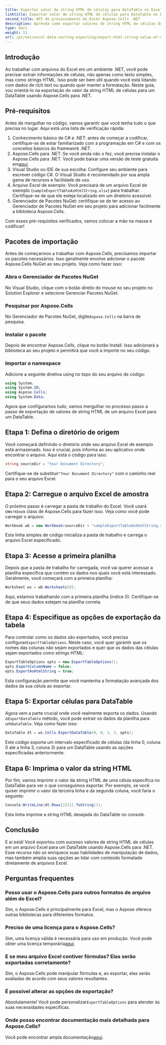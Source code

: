 ```yaml
---
title: Exportar valor de string HTML de células para DataTable no Excel
linktitle: Exportar valor de string HTML de células para DataTable no Excel
second_title: API de processamento do Excel Aspose.Cells .NET
description: Aprenda como exportar valores de string HTML de células do Excel para um DataTable usando o Aspose.Cells para .NET em um tutorial simples passo a passo.
type: docs
weight: 11
url: /pt/net/excel-data-sorting-exporting/export-html-string-value-of-cells-to-datatable-in-excel/
---
```

## Introdução

Ao trabalhar com arquivos do Excel em um ambiente .NET, você pode precisar extrair informações de células, não apenas como texto simples, mas como strings HTML. Isso pode ser bem útil quando você está lidando com dados de rich text ou quando quer manter a formatação. Neste guia, vou orientá-lo na exportação do valor da string HTML de células para um DataTable usando Aspose.Cells para .NET. 

## Pré-requisitos

Antes de mergulhar no código, vamos garantir que você tenha tudo o que precisa no lugar. Aqui está uma lista de verificação rápida:

1. Conhecimento básico de C# e .NET: antes de começar a codificar, certifique-se de estar familiarizado com a programação em C# e com os conceitos básicos do framework .NET.
2.  Aspose.Cells para .NET: Se você ainda não o fez, você precisa instalar o Aspose.Cells para .NET. Você pode baixar uma versão de teste gratuita em[aqui](https://releases.aspose.com/).
3. Visual Studio ou IDE de sua escolha: Configure seu ambiente para escrever código C#. O Visual Studio é recomendado por sua ampla gama de recursos e facilidade de uso.
4. Arquivo Excel de exemplo: Você precisará de um arquivo Excel de exemplo (`sampleExportTableAsHtmlString.xlsx`) para trabalhar. Certifique-se de que ele esteja localizado em um diretório acessível.
5. Gerenciador de Pacotes NuGet: certifique-se de ter acesso ao Gerenciador de Pacotes NuGet em seu projeto para adicionar facilmente a biblioteca Aspose.Cells.

Com esses pré-requisitos verificados, vamos colocar a mão na massa e codificar!

## Pacotes de importação

Antes de começarmos a trabalhar com Aspose.Cells, precisamos importar os pacotes necessários. Isso geralmente envolve adicionar o pacote Aspose.Cells NuGet ao seu projeto. Veja como fazer isso:

### Abra o Gerenciador de Pacotes NuGet

No Visual Studio, clique com o botão direito do mouse no seu projeto no Solution Explorer e selecione Gerenciar Pacotes NuGet.

### Pesquisar por Aspose.Cells

 No Gerenciador de Pacotes NuGet, digite`Aspose.Cells` na barra de pesquisa.

### Instalar o pacote

Depois de encontrar Aspose.Cells, clique no botão Install. Isso adicionará a biblioteca ao seu projeto e permitirá que você a importe no seu código.

### Importar o namespace

Adicione a seguinte diretiva using no topo do seu arquivo de código:

```csharp
using System;
using System.IO;
using Aspose.Cells;
using System.Data;
```

Agora que configuramos tudo, vamos mergulhar no processo passo a passo de exportação de valores de string HTML de um arquivo Excel para um DataTable. 

## Etapa 1: Defina o diretório de origem

Você começará definindo o diretório onde seu arquivo Excel de exemplo está armazenado. Isso é crucial, pois informa ao seu aplicativo onde encontrar o arquivo. Aqui está o código para isso:

```csharp
string sourceDir = "Your Document Directory";
```

 Certifique-se de substituir`"Your Document Directory"` com o caminho real para o seu arquivo Excel.

## Etapa 2: Carregue o arquivo Excel de amostra

 O próximo passo é carregar a pasta de trabalho do Excel. Você usará o`Workbook` class de Aspose.Cells para fazer isso. Veja como você pode carregar o arquivo:

```csharp
Workbook wb = new Workbook(sourceDir + "sampleExportTableAsHtmlString.xlsx");
```

Esta linha simples de código inicializa a pasta de trabalho e carrega o arquivo Excel especificado.

## Etapa 3: Acesse a primeira planilha

Depois que a pasta de trabalho for carregada, você vai querer acessar a planilha específica que contém os dados nos quais você está interessado. Geralmente, você começará com a primeira planilha:

```csharp
Worksheet ws = wb.Worksheets[0];
```

Aqui, estamos trabalhando com a primeira planilha (índice 0). Certifique-se de que seus dados estejam na planilha correta.

## Etapa 4: Especifique as opções de exportação da tabela

Para controlar como os dados são exportados, você precisa configurar`ExportTableOptions`. Neste caso, você quer garantir que os nomes das colunas não sejam exportados e quer que os dados das células sejam exportados como strings HTML:

```csharp
ExportTableOptions opts = new ExportTableOptions();
opts.ExportColumnName = false;
opts.ExportAsHtmlString = true;
```

Esta configuração permite que você mantenha a formatação avançada dos dados da sua célula ao exportar.

## Etapa 5: Exportar células para DataTable

 Agora vem a parte crucial onde você realmente exporta os dados. Usando o`ExportDataTable` método, você pode extrair os dados da planilha para um`DataTable`. Veja como fazer isso:

```csharp
DataTable dt = ws.Cells.ExportDataTable(0, 0, 3, 3, opts);
```

Este código exporta um intervalo especificado de células (da linha 0, coluna 0 até a linha 3, coluna 3) para um DataTable usando as opções especificadas anteriormente.

## Etapa 6: Imprima o valor da string HTML

Por fim, vamos imprimir o valor da string HTML de uma célula específica no DataTable para ver o que conseguimos exportar. Por exemplo, se você quiser imprimir o valor da terceira linha e da segunda coluna, você faria o seguinte:

```csharp
Console.WriteLine(dt.Rows[2][1].ToString());
```

Esta linha imprime a string HTML desejada do DataTable no console. 

## Conclusão 

E aí está! Você exportou com sucesso valores de string HTML de células em um arquivo Excel para um DataTable usando Aspose.Cells para .NET. Esse recurso não só enriquece suas habilidades de manipulação de dados, mas também amplia suas opções ao lidar com conteúdo formatado diretamente de arquivos Excel. 

## Perguntas frequentes

### Posso usar o Aspose.Cells para outros formatos de arquivo além do Excel?  
Sim, o Aspose.Cells é principalmente para Excel, mas o Aspose oferece outras bibliotecas para diferentes formatos.

### Preciso de uma licença para o Aspose.Cells?  
 Sim, uma licença válida é necessária para uso em produção. Você pode obter uma licença temporária[aqui](https://purchase.aspose.com/temporary-license/).

### E se meu arquivo Excel contiver fórmulas? Elas serão exportadas corretamente?  
Sim, o Aspose.Cells pode manipular fórmulas e, ao exportar, elas serão avaliadas de acordo com seus valores resultantes.

### É possível alterar as opções de exportação?  
 Absolutamente! Você pode personalizar`ExportTableOptions` para atender às suas necessidades específicas.

### Onde posso encontrar documentação mais detalhada para Aspose.Cells?  
 Você pode encontrar ampla documentação[aqui](https://reference.aspose.com/cells/net/).